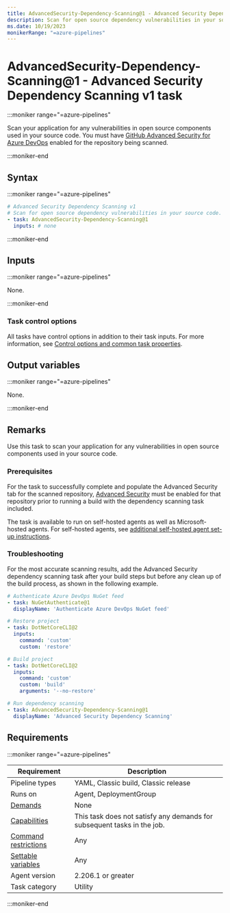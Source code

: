 ```yaml
---
title: AdvancedSecurity-Dependency-Scanning@1 - Advanced Security Dependency Scanning v1 task
description: Scan for open source dependency vulnerabilities in your source code.
ms.date: 10/19/2023
monikerRange: "=azure-pipelines"
---
```


# AdvancedSecurity-Dependency-Scanning@1 - Advanced Security Dependency Scanning v1 task

<!-- :::description::: -->
:::moniker range="=azure-pipelines"

<!-- :::editable-content name="description"::: -->
Scan your application for any vulnerabilities in open source components used in your source code. You must have [GitHub Advanced Security for Azure DevOps](/azure/devops/repos/security/configure-github-advanced-security-features) enabled for the repository being scanned.
<!-- :::editable-content-end::: -->

:::moniker-end
<!-- :::description-end::: -->

<!-- :::syntax::: -->
## Syntax

:::moniker range="=azure-pipelines"

```yaml
# Advanced Security Dependency Scanning v1
# Scan for open source dependency vulnerabilities in your source code.
- task: AdvancedSecurity-Dependency-Scanning@1
  inputs: # none
```

:::moniker-end
<!-- :::syntax-end::: -->

<!-- :::inputs::: -->
## Inputs

<!-- :::item name="emptyCollectionValue"::: -->
:::moniker range="=azure-pipelines"

None.

:::moniker-end
<!-- :::item-end::: -->

### Task control options

All tasks have control options in addition to their task inputs. For more information, see [Control options and common task properties](/azure/devops/pipelines/yaml-schema/steps-task#common-task-properties).
<!-- :::inputs-end::: -->

<!-- :::outputVariables::: -->
## Output variables

:::moniker range="=azure-pipelines"

None.

:::moniker-end
<!-- :::outputVariables-end::: -->

<!-- :::remarks::: -->
<!-- :::editable-content name="remarks"::: -->
## Remarks

Use this task to scan your application for any vulnerabilities in open source components used in your source code.  

### Prerequisites  

For the task to successfully complete and populate the Advanced Security tab for the scanned repository, [Advanced Security](/azure/devops/repos/security/configure-github-advanced-security-features) must be enabled for that repository prior to running a build with the dependency scanning task included.

The task is available to run on self-hosted agents as well as Microsoft-hosted agents. For self-hosted agents, see [additional self-hosted agent set-up instructions](/azure/devops/repos/security/configure-github-advanced-security-features#extra-prerequisites-for-self-hosted-agents).

### Troubleshooting

For the most accurate scanning results, add the Advanced Security dependency scanning task after your build steps but before any clean up of the build process, as shown in the following example.

```YAML
# Authenticate Azure DevOps NuGet feed 
- task: NuGetAuthenticate@1 
  displayName: 'Authenticate Azure DevOps NuGet feed' 

# Restore project 
- task: DotNetCoreCLI@2 
  inputs: 
    command: 'custom' 
    custom: 'restore' 

# Build project 
- task: DotNetCoreCLI@2 
  inputs: 
    command: 'custom' 
    custom: 'build' 
    arguments: '--no-restore' 

# Run dependency scanning 
- task: AdvancedSecurity-Dependency-Scanning@1 
  displayName: 'Advanced Security Dependency Scanning' 
```
<!-- :::editable-content-end::: -->
<!-- :::remarks-end::: -->

<!-- :::examples::: -->
<!-- :::editable-content name="examples"::: -->
<!-- :::editable-content-end::: -->
<!-- :::examples-end::: -->

<!-- :::properties::: -->
## Requirements

:::moniker range="=azure-pipelines"

| Requirement | Description |
|-------------|-------------|
| Pipeline types | YAML, Classic build, Classic release |
| Runs on | Agent, DeploymentGroup |
| [Demands](/azure/devops/pipelines/process/demands) | None |
| [Capabilities](/azure/devops/pipelines/agents/agents#capabilities) | This task does not satisfy any demands for subsequent tasks in the job. |
| [Command restrictions](/azure/devops/pipelines/security/templates#agent-logging-command-restrictions) | Any |
| [Settable variables](/azure/devops/pipelines/security/templates#agent-logging-command-restrictions) | Any |
| Agent version |  2.206.1 or greater |
| Task category | Utility |

:::moniker-end
<!-- :::properties-end::: -->

<!-- :::see-also::: -->
<!-- :::editable-content name="seeAlso"::: -->
<!-- :::editable-content-end::: -->
<!-- :::see-also-end::: -->